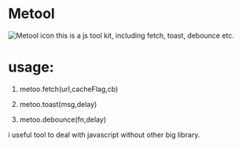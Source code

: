 # Metool
![Metool icon](http://stackwaves.top/favicon.png)
 this is a js tool kit, including fetch, toast, debounce etc.
  

# usage: 
  
  1. metoo.fetch(url,cacheFlag,cb) 
  
  2. metoo.toast(msg,delay)
  
  3. metoo.debounce(fn,delay)
  


i useful tool to deal with javascript without other big library.       
